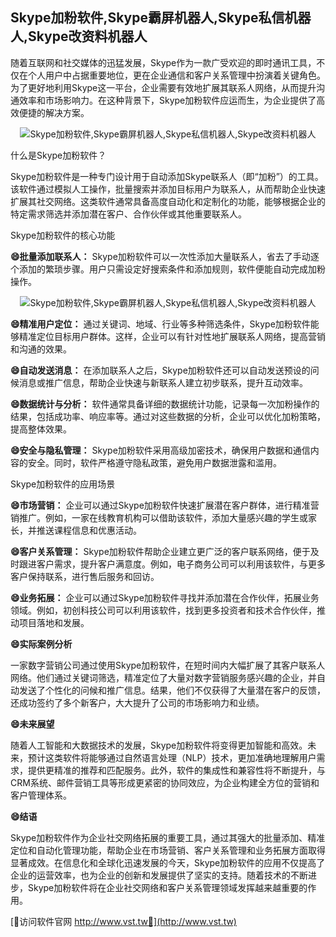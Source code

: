 ## **Skype加粉软件,Skype霸屏机器人,Skype私信机器人,Skype改资料机器人**

随着互联网和社交媒体的迅猛发展，Skype作为一款广受欢迎的即时通讯工具，不仅在个人用户中占据重要地位，更在企业通信和客户关系管理中扮演着关键角色。为了更好地利用Skype这一平台，企业需要有效地扩展其联系人网络，从而提升沟通效率和市场影响力。在这种背景下，Skype加粉软件应运而生，为企业提供了高效便捷的解决方案。

 <center><img src="https://vst.tw/MP4/tuiguang/png/4.png" alt="Skype加粉软件,Skype霸屏机器人,Skype私信机器人,Skype改资料机器人"></center>

什么是Skype加粉软件？

Skype加粉软件是一种专门设计用于自动添加Skype联系人（即“加粉”）的工具。该软件通过模拟人工操作，批量搜索并添加目标用户为联系人，从而帮助企业快速扩展其社交网络。这类软件通常具备高度自动化和定制化的功能，能够根据企业的特定需求筛选并添加潜在客户、合作伙伴或其他重要联系人。

Skype加粉软件的核心功能

**😄批量添加联系人：**
Skype加粉软件可以一次性添加大量联系人，省去了手动逐个添加的繁琐步骤。用户只需设定好搜索条件和添加规则，软件便能自动完成加粉操作。

 <center><img src="https://vst.tw/MP4/tuiguang/png/1.png" alt="Skype加粉软件,Skype霸屏机器人,Skype私信机器人,Skype改资料机器人"></center>

**😄精准用户定位：**
通过关键词、地域、行业等多种筛选条件，Skype加粉软件能够精准定位目标用户群体。这样，企业可以有针对性地扩展联系人网络，提高营销和沟通的效果。

**😄自动发送消息：**
在添加联系人之后，Skype加粉软件还可以自动发送预设的问候消息或推广信息，帮助企业快速与新联系人建立初步联系，提升互动效率。

**😄数据统计与分析：**
软件通常具备详细的数据统计功能，记录每一次加粉操作的结果，包括成功率、响应率等。通过对这些数据的分析，企业可以优化加粉策略，提高整体效果。

**😄安全与隐私管理：**
Skype加粉软件采用高级加密技术，确保用户数据和通信内容的安全。同时，软件严格遵守隐私政策，避免用户数据泄露和滥用。

Skype加粉软件的应用场景

**😄市场营销：**
企业可以通过Skype加粉软件快速扩展潜在客户群体，进行精准营销推广。例如，一家在线教育机构可以借助该软件，添加大量感兴趣的学生或家长，并推送课程信息和优惠活动。

**😄客户关系管理：**
Skype加粉软件帮助企业建立更广泛的客户联系网络，便于及时跟进客户需求，提升客户满意度。例如，电子商务公司可以利用该软件，与更多客户保持联系，进行售后服务和回访。

**😄业务拓展：**
企业可以通过Skype加粉软件寻找并添加潜在合作伙伴，拓展业务领域。例如，初创科技公司可以利用该软件，找到更多投资者和技术合作伙伴，推动项目落地和发展。

**😄实际案例分析**

一家数字营销公司通过使用Skype加粉软件，在短时间内大幅扩展了其客户联系人网络。他们通过关键词筛选，精准定位了大量对数字营销服务感兴趣的企业，并自动发送了个性化的问候和推广信息。结果，他们不仅获得了大量潜在客户的反馈，还成功签约了多个新客户，大大提升了公司的市场影响力和业绩。

**😄未来展望**

随着人工智能和大数据技术的发展，Skype加粉软件将变得更加智能和高效。未来，预计这类软件将能够通过自然语言处理（NLP）技术，更加准确地理解用户需求，提供更精准的推荐和匹配服务。此外，软件的集成性和兼容性将不断提升，与CRM系统、邮件营销工具等形成更紧密的协同效应，为企业构建全方位的营销和客户管理体系。

**😄结语**

Skype加粉软件作为企业社交网络拓展的重要工具，通过其强大的批量添加、精准定位和自动化管理功能，帮助企业在市场营销、客户关系管理和业务拓展方面取得显著成效。在信息化和全球化迅速发展的今天，Skype加粉软件的应用不仅提高了企业的运营效率，也为企业的创新和发展提供了坚实的支持。随着技术的不断进步，Skype加粉软件将在企业社交网络和客户关系管理领域发挥越来越重要的作用。


[👻访问软件官网 http://www.vst.tw👻](http://www.vst.tw)
